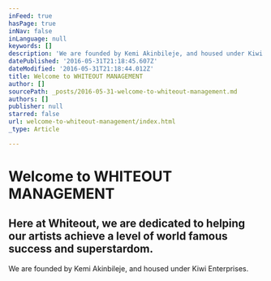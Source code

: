 ```yaml
---
inFeed: true
hasPage: true
inNav: false
inLanguage: null
keywords: []
description: 'We are founded by Kemi Akinbileje, and housed under Kiwi Enterprises.'
datePublished: '2016-05-31T21:18:45.607Z'
dateModified: '2016-05-31T21:18:44.012Z'
title: Welcome to WHITEOUT MANAGEMENT
author: []
sourcePath: _posts/2016-05-31-welcome-to-whiteout-management.md
authors: []
publisher: null
starred: false
url: welcome-to-whiteout-management/index.html
_type: Article

---
```

# Welcome to WHITEOUT MANAGEMENT

## Here at Whiteout, we are dedicated to helping our artists achieve a level of world famous success and superstardom. 

We are founded by Kemi Akinbileje, and housed under Kiwi Enterprises.